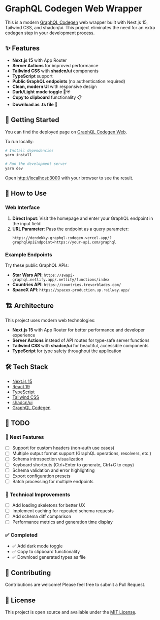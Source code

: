 # GraphQL Codegen Web Wrapper

This is a modern [GraphQL Codegen](https://the-guild.dev/graphql/codegen) web wrapper built with Next.js 15, Tailwind CSS, and shadcn/ui. This project eliminates the need for an extra codegen step in your development process.

## ✨ Features

- **Next.js 15** with App Router
- **Server Actions** for improved performance
- **Tailwind CSS** with **shadcn/ui** components
- **TypeScript** support
- **Public GraphQL endpoints** (no authentication required)
- **Clean, modern UI** with responsive design
- **Dark/Light mode toggle** 🌙☀️
- **Copy to clipboard** functionality 📋
- **Download as .ts file** 📁

## 🚀 Getting Started

You can find the deployed page on [GraphQL Codegen Web](https://dendekky-graphql-codegen.vercel.app/).

To run locally:

```bash
# Install dependencies
yarn install

# Run the development server
yarn dev
```

Open [http://localhost:3000](http://localhost:3000) with your browser to see the result.

## 📖 How to Use

### Web Interface

1. **Direct Input**: Visit the homepage and enter your GraphQL endpoint in the input field
2. **URL Parameter**: Pass the endpoint as a query parameter:
   ```
   https://dendekky-graphql-codegen.vercel.app/?graphqlApiEndpoint=https://your-api.com/graphql
   ```

### Example Endpoints

Try these public GraphQL APIs:

- **Star Wars API**: `https://swapi-graphql.netlify.app/.netlify/functions/index`
- **Countries API**: `https://countries.trevorblades.com/`
- **SpaceX API**: `https://spacex-production.up.railway.app/`

## 🏗️ Architecture

This project uses modern web technologies:

- **Next.js 15** with App Router for better performance and developer experience
- **Server Actions** instead of API routes for type-safe server functions
- **Tailwind CSS** with **shadcn/ui** for beautiful, accessible components
- **TypeScript** for type safety throughout the application

## 🛠️ Tech Stack

- [Next.js 15](https://nextjs.org/)
- [React 19](https://react.dev/)
- [TypeScript](https://www.typescriptlang.org/)
- [Tailwind CSS](https://tailwindcss.com/)
- [shadcn/ui](https://ui.shadcn.com/)
- [GraphQL Codegen](https://the-guild.dev/graphql/codegen)

## 📝 TODO

### 🎯 **Next Features**
- [ ] Support for custom headers (non-auth use cases)
- [ ] Multiple output format support (GraphQL operations, resolvers, etc.)
- [ ] Schema introspection visualization
- [ ] Keyboard shortcuts (Ctrl+Enter to generate, Ctrl+C to copy)
- [ ] Schema validation and error highlighting
- [ ] Export configuration presets
- [ ] Batch processing for multiple endpoints

### 🔧 **Technical Improvements**
- [ ] Add loading skeletons for better UX
- [ ] Implement caching for repeated schema requests
- [ ] Add schema diff comparison
- [ ] Performance metrics and generation time display

### ✅ **Completed**
- ✅ Add dark mode toggle
- ✅ Copy to clipboard functionality
- ✅ Download generated types as file

## 🤝 Contributing

Contributions are welcome! Please feel free to submit a Pull Request.

## 📄 License

This project is open source and available under the [MIT License](LICENSE).

